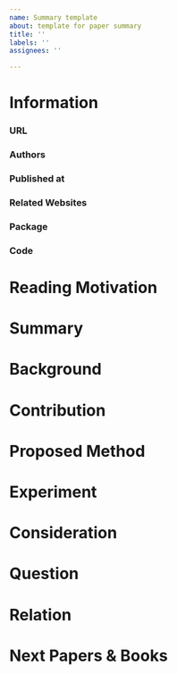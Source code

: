 ```yaml
---
name: Summary template
about: template for paper summary
title: ''
labels: ''
assignees: ''

---
```


<!--
<img src="https://render.githubusercontent.com/render/math?math=">
--->
# Information
### URL
### Authors
### Published at
### Related Websites
### Package
### Code
# Reading Motivation
# Summary
# Background
# Contribution
# Proposed Method
# Experiment
# Consideration
# Question
# Relation
# Next Papers & Books
